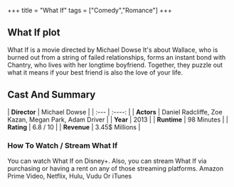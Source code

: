 +++
title = "What If"
tags = ["Comedy","Romance"]
+++
## What If plot
What If is a movie directed by Michael Dowse It's about Wallace, who is burned out from a string of failed relationships, forms an instant bond with Chantry, who lives with her longtime boyfriend. Together, they puzzle out what it means if your best friend is also the love of your life.
## Cast And Summary
| **Director**      | Michael Dowse |
    | :---        |    :----:   |
    |  **Actors** | Daniel Radcliffe, Zoe Kazan, Megan Park, Adam Driver |
    | **Year**   | 2013    |
    |  **Runtime** | 98 Minutes |
    |  **Rating** | 6.8 / 10 | 
    |  **Revenue** | 3.45$ Millions |
### How To Watch / Stream What If
You can watch What If on Disney+.
Also, you can stream What If via purchasing or having a rent on any of those streaming platforms.
Amazon Prime Video, Netflix, Hulu, Vudu Or iTunes